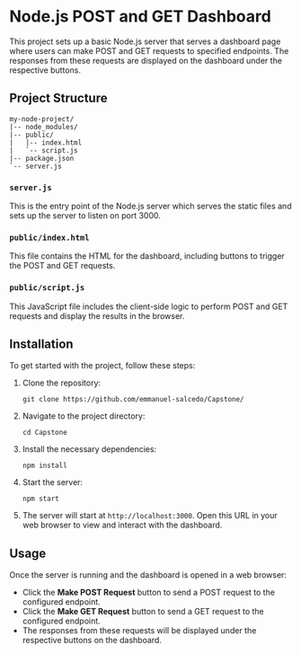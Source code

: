 
# Node.js POST and GET Dashboard

This project sets up a basic Node.js server that serves a dashboard page where users can make POST and GET requests to specified endpoints. The responses from these requests are displayed on the dashboard under the respective buttons.

## Project Structure

```
my-node-project/
|-- node_modules/
|-- public/
|   |-- index.html
|   `-- script.js
|-- package.json
`-- server.js
```

### `server.js`

This is the entry point of the Node.js server which serves the static files and sets up the server to listen on port 3000.

### `public/index.html`

This file contains the HTML for the dashboard, including buttons to trigger the POST and GET requests.

### `public/script.js`

This JavaScript file includes the client-side logic to perform POST and GET requests and display the results in the browser.

## Installation

To get started with the project, follow these steps:

1. Clone the repository:
   ```
   git clone https://github.com/emmanuel-salcedo/Capstone/
   ```
2. Navigate to the project directory:
   ```
   cd Capstone
   ```
3. Install the necessary dependencies:
   ```
   npm install
   ```
4. Start the server:
   ```
   npm start
   ```
5. The server will start at `http://localhost:3000`. Open this URL in your web browser to view and interact with the dashboard.

## Usage

Once the server is running and the dashboard is opened in a web browser:

- Click the **Make POST Request** button to send a POST request to the configured endpoint.
- Click the **Make GET Request** button to send a GET request to the configured endpoint.
- The responses from these requests will be displayed under the respective buttons on the dashboard.
